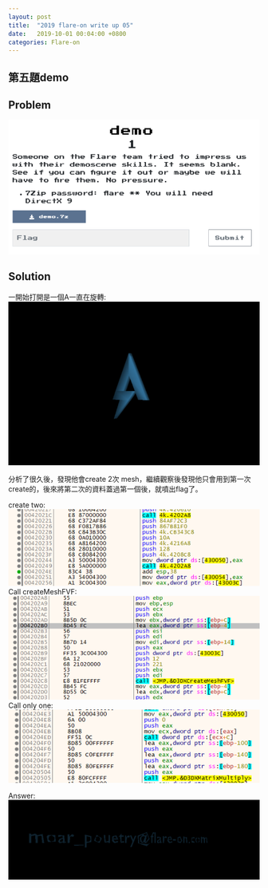 ```yaml
---
layout: post
title:  "2019 flare-on write up 05"
date:   2019-10-01 00:04:00 +0800
categories: Flare-on
---
```


## 第五題demo

## Problem
![problem](/assets/images/2019-10-01-2019-flare-on_write_up_05/problem.PNG)  

## Solution

一開始打開是一個A一直在旋轉:  
![init](/assets/images/2019-10-01-2019-flare-on_write_up_05/init.PNG)  

分析了很久後，發現他會create 2次 mesh，繼續觀察後發現他只會用到第一次create的，後來將第二次的資料蓋過第一個後，就噴出flag了。  

create two:
![create_two](/assets/images/2019-10-01-2019-flare-on_write_up_05/create_two.PNG)  
Call createMeshFVF:  
![create_mesh](/assets/images/2019-10-01-2019-flare-on_write_up_05/create_mesh.PNG)  
Call only one:  
![call_only_one](/assets/images/2019-10-01-2019-flare-on_write_up_05/call_only_one.PNG)  

Answer:  
![answer](/assets/images/2019-10-01-2019-flare-on_write_up_05/answer.PNG)  